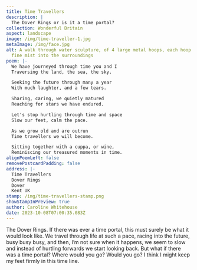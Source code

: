```yaml
---
title: Time Travellers
description: |
  The Dover Rings or is it a time portal?
collection: Wonderful Britain
aspect: landscape
image: /img/time-traveller-1.jpg
metaImage: /img/face.jpg
alt: A walk through water sculpture, of 4 large metal hoops, each hoop sprays a
  fine mist into the surroundings
poem: |-
  We have journeyed through time you and I
  Traversing the land, the sea, the sky.

  Seeking the future through many a year
  With much laughter, and a few tears.

  Sharing, caring, we quietly matured
  Reaching for stars we have endured.

  Let's stop hurtling through time and space
  Slow our feet, calm the pace.

  As we grow old and are outrun
  Time travellers we will become.

  Sitting together with a cuppa, or wine,
  Reminiscing our treasured moments in time.
alignPoemLeft: false
removePostcardPadding: false
address: |-
  Time Travellers
  Dover Rings
  Dover
  Kent UK
stamp: /img/time-travellers-stamp.png
showStampInPreview: true
author: Caroline Whitehouse
date: 2023-10-08T07:00:35.083Z
---
```

The Dover Rings. If there was ever a time portal, this must surely be what it would look like. 
We travel through life at such a pace, racing into the future, busy busy busy, and then, I’m not sure when it happens, we seem to slow and instead of hurtling forwards we start looking back.
But what if there was a time portal? Where would you go? Would you go? I think I might keep my feet firmly in this time line.
